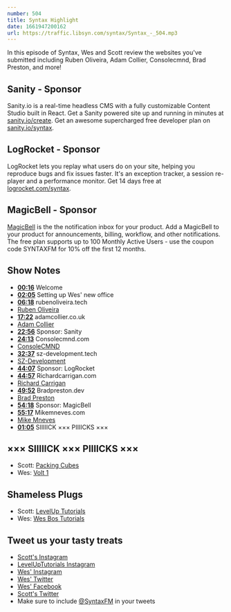 ```yaml
---
number: 504
title: Syntax Highlight
date: 1661947200162
url: https://traffic.libsyn.com/syntax/Syntax_-_504.mp3
---
```


In this episode of Syntax, Wes and Scott review the websites you've submitted including Ruben Oliveira, Adam Collier, Consolecmnd, Brad Preston, and more!

## Sanity  - Sponsor

Sanity.io is a real-time headless CMS with a fully customizable Content Studio built in React. Get a Sanity powered site up and running in minutes at [sanity.io/create](https://www.sanity.io/create). Get an awesome supercharged free developer plan on [sanity.io/syntax](https://www.sanity.io/syntax).

## LogRocket - Sponsor

LogRocket lets you replay what users do on your site, helping you reproduce bugs and fix issues faster. It's an exception tracker, a session re-player and a performance monitor. Get 14 days free at [logrocket.com/syntax](https://logrocket.com/syntax).

## MagicBell - Sponsor

[MagicBell](https://www.magicbell.com) is the the notification inbox for your product. Add a MagicBell to your product for announcements, billing, workflow, and other notifications. The free plan supports up to 100 Monthly Active Users - use the coupon code SYNTAXFM for 10% off the first 12 months.

## Show Notes

* **[00:16](#t=00:16)** Welcome
* **[02:05](#t=02:05)** Setting up Wes' new office
* **[06:18](#t=06:18)** rubenoliveira.tech
* [Ruben Oliveira](https://rubenoliveira.tech)
* **[17:22](#t=17:22)** adamcollier.co.uk
* [Adam Collier](https://www.adamcollier.co.uk/)
* **[22:56](#t=22:56)** Sponsor: Sanity
* **[24:13](#t=24:13)** Consolecmnd.com
* [ConsoleCMND](https://www.consolecmnd.com/)
* **[32:37](#t=32:37)** sz-development.tech
* [SZ-Development](https://sz-development.tech)
* **[44:07](#t=44:07)** Sponsor: LogRocket
* **[44:57](#t=44:57)** Richardcarrigan.com
* [Richard Carrigan](https://richardcarrigan.com/)
* **[49:52](#t=49:52)** Bradpreston.dev
* [Brad Preston](https://bradpreston.dev/)
* **[54:18](#t=54:18)** Sponsor: MagicBell
* **[55:17](#t=55:17)** Mikemneves.com
* [Mike Mneves](https://www.mikemneves.com/)
* **[01:05](#t=01:05)** SIIIIICK ××× PIIIICKS ×××

## ××× SIIIIICK ××× PIIIICKS ×××

* Scott: [Packing Cubes](https://amzn.to/3TajqCc)
* Wes: [Volt 1](https://www.uaudio.com/audio-interfaces/volt-1-usb.html)

## Shameless Plugs

* Scott: [LevelUp Tutorials](https://leveluptutorials.com/tutorials/keystone-js/introduction)
* Wes: [Wes Bos Tutorials](https://wesbos.com/courses)

## Tweet us your tasty treats

* [Scott's Instagram](https://www.instagram.com/stolinski/)
* [LevelUpTutorials Instagram](https://www.instagram.com/LevelUpTutorials/)
* [Wes' Instagram](https://www.instagram.com/wesbos/)
* [Wes' Twitter](https://twitter.com/wesbos)
* [Wes' Facebook](https://www.facebook.com/wesbos.developer)
* [Scott's Twitter](https://twitter.com/stolinski)
* Make sure to include [@SyntaxFM](https://twitter.com/SyntaxFM) in your tweets
